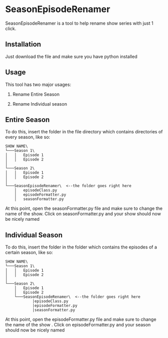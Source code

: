 # SeasonEpisodeRenamer

SeasonEpisodeRenamer is a tool to help rename show series with just 1 click.

## Installation

Just download the file and make sure you have python installed

## Usage

This tool has two major usages: 

1. Rename Entire Season

2. Rename Individual season

Entire Season
---
To do this, insert the folder in the file directory which contains directories of every season, like so:

```
SHOW NAME\
└───Season 1\
│   │   Episode 1
│   │   Episode 2
│   
└───Season 2\
│   │   Episode 1
│   │   Episode 2
│   
└───SeasonEpisodeRenamer\  <--the folder goes right here 
    │   episodeClass.py
    │   episodeFormatter.py
    │   seasonFormatter.py
```

At this point, open the seasonFormatter.py file and make sure to change the name of the show. Click on seasonFormatter.py and your show should now be nicely named

Individual Season
---
To do this, insert the folder in the folder which contains the episodes of a certain season, like so:

```
SHOW NAME\
└───Season 1\
│   │   Episode 1
│   │   Episode 2
│   
└───Season 2\
    │   Episode 1
    │   Episode 2
    └───SeasonEpisodeRenamer\  <--the folder goes right here 
            |episodeClass.py
            |episodeFormatter.py
            |seasonFormatter.py
```

At this point, open the episodeFormatter.py file and make sure to change the name of the show . Click on episodeFormatter.py and your season should now be nicely named
